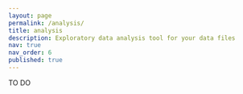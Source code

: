 ```yaml
---
layout: page
permalink: /analysis/
title: analysis
description: Exploratory data analysis tool for your data files
nav: true
nav_order: 6
published: true
---
```


TO DO
